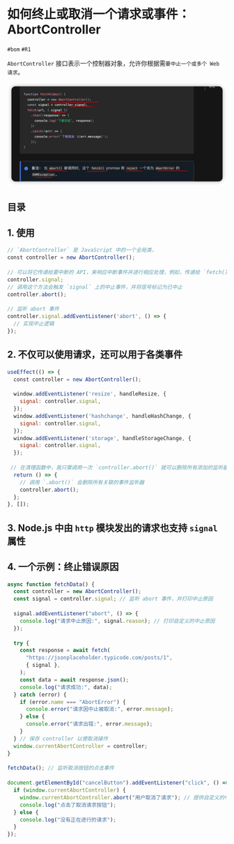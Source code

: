 
# 如何终止或取消一个请求或事件：AbortController

`#bom` `#R1` 

`AbortController` 接口表示一个控制器对象，允许你根据需`要中止一个或多个 Web 请求`。

![图片&文件](./files/20241024-19.png)


## 目录
<!-- toc -->
 ## 1. 使用  

```javascript
// `AbortController` 是 JavaScript 中的一个全局类，
const controller = new AbortController();  

// 可以将它传递给要中断的 API，来响应中断事件并进行相应处理，例如，传递给 `fetch()` 方法就可以终止这个请求了
controller.signal;  
// 调用这个方法会触发 `signal` 上的中止事件，并将信号标记为已中止
controller.abort();

// 监听 abort 事件
controller.signal.addEventListener('abort', () => {  
  // 实现中止逻辑  
});
```

## 2. 不仅可以使用请求，还可以用于各类事件

```javascript hl:14
useEffect(() => {  
  const controller = new AbortController();  
  
  window.addEventListener('resize', handleResize, {  
    signal: controller.signal,  
  });  
  window.addEventListener('hashchange', handleHashChange, {  
    signal: controller.signal,  
  });  
  window.addEventListener('storage', handleStorageChange, {  
    signal: controller.signal,  
  });  

 // 在清理函数中，我只需调用一次 `controller.abort()` 就可以删除所有添加的监听器
  return () => {  
    // 调用 `.abort()` 会删除所有关联的事件监听器  
    controller.abort();  
  };  
}, []);
```

## 3. Node.js 中由 `http` 模块发出的请求也支持 `signal` 属性

## 4. 一个示例：终止错误原因

```javascript
async function fetchData() {
  const controller = new AbortController();
  const signal = controller.signal; // 监听 abort 事件，并打印中止原因

  signal.addEventListener("abort", () => {
    console.log("请求中止原因:", signal.reason); // 打印自定义的中止原因
  });

  try {
    const response = await fetch(
      "https://jsonplaceholder.typicode.com/posts/1",
      { signal },
    );
    const data = await response.json();
    console.log("请求成功:", data);
  } catch (error) {
    if (error.name === "AbortError") {
      console.error("请求因中止被取消:", error.message);
    } else {
      console.error("请求出错:", error.message);
    }
  } // 保存 controller 以便取消操作
  window.currentAbortController = controller;
}

fetchData(); // 监听取消按钮的点击事件

document.getElementById("cancelButton").addEventListener("click", () => {
  if (window.currentAbortController) {
    window.currentAbortController.abort("用户取消了请求"); // 提供自定义的中止原因
    console.log("点击了取消请求按钮");
  } else {
    console.log("没有正在进行的请求");
  }
});

```
